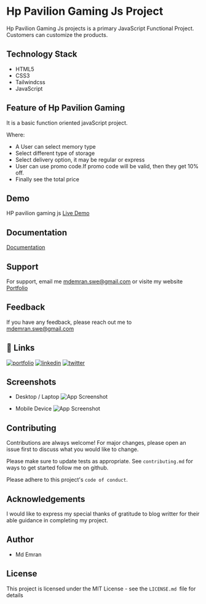 
# Hp Pavilion Gaming Js Project 
Hp Pavilion Gaming Js projects is a primary JavaScript Functional Project.
Customers can customize the products.

## Technology Stack
* HTML5
* CSS3
* Tailwindcss
* JavaScript




## Feature of Hp Pavilion Gaming
It is a basic function oriented javaScript project.

Where:
* A User can select memory type
* Select different type of storage
* Select delivery option, it may be regular or express
* User can use promo code.If promo code will be valid, then they get 10% off.
* Finally see the total price

## Demo
HP pavilion gaming js
[Live Demo](https://emranswe.github.io/hp-pavilion-gaming-js-project/)

## Documentation

[Documentation](https://github.com/EmranSWE/hp-pavilion-gaming-js-project/blob/main/README.md)


## Support

For support, email me mdemran.swe@gmail.com or visite my website [Portfolio](https://emran-portfolio.web.app/)


## Feedback

If you have any feedback, please reach out me to
mdemran.swe@gmail.com


## 🔗 Links
[![portfolio](https://img.shields.io/badge/my_portfolio-000?style=for-the-badge&logo=ko-fi&logoColor=white)](https://emran-portfolio.web.app/)
[![linkedin](https://img.shields.io/badge/linkedin-0A66C2?style=for-the-badge&logo=linkedin&logoColor=white)](https://www.linkedin.com/in/emran2k18/)
[![twitter](https://img.shields.io/badge/twitter-1DA1F2?style=for-the-badge&logo=twitter&logoColor=white)](https://twitter.com/EmranSwe)


## Screenshots
- Desktop / Laptop
![App Screenshot](https://i.ibb.co/QHjXz8x/screencapture-emranswe-github-io-hp-pavilion-gaming-js-project-2022-11-25-11-25-17.png)

- Mobile Device
![App Screenshot](https://i.ibb.co/f02Sf5d/screencapture-emranswe-github-io-hp-pavilion-gaming-js-project-2022-11-25-11-26-44.png)


## Contributing

Contributions are always welcome!
For major changes, please open an issue first to discuss what you would like to change.

Please make sure to update tests as appropriate.
See `contributing.md` for ways to get started follow me on github.

Please adhere to this project's `code of conduct`.
## Acknowledgements

I would like to express my special thanks of gratitude to blog writter for their able guidance in completing my project.

## Author

- Md Emran
## License

This project is licensed under the MIT License - see the `LICENSE.md `file for details



